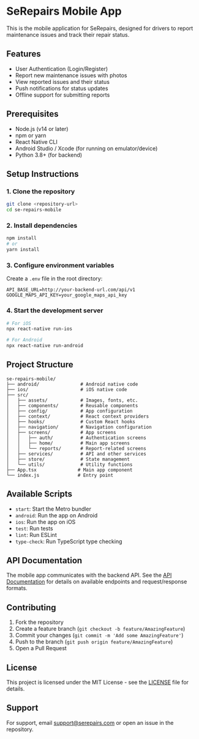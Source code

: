# SeRepairs Mobile App

This is the mobile application for SeRepairs, designed for drivers to report maintenance issues and track their repair status.

## Features

- User Authentication (Login/Register)
- Report new maintenance issues with photos
- View reported issues and their status
- Push notifications for status updates
- Offline support for submitting reports

## Prerequisites

- Node.js (v14 or later)
- npm or yarn
- React Native CLI
- Android Studio / Xcode (for running on emulator/device)
- Python 3.8+ (for backend)

## Setup Instructions

### 1. Clone the repository
```bash
git clone <repository-url>
cd se-repairs-mobile
```

### 2. Install dependencies
```bash
npm install
# or
yarn install
```

### 3. Configure environment variables
Create a `.env` file in the root directory:
```env
API_BASE_URL=http://your-backend-url.com/api/v1
GOOGLE_MAPS_API_KEY=your_google_maps_api_key
```

### 4. Start the development server
```bash
# For iOS
npx react-native run-ios

# For Android
npx react-native run-android
```

## Project Structure

```
se-repairs-mobile/
├── android/               # Android native code
├── ios/                   # iOS native code
├── src/
│   ├── assets/            # Images, fonts, etc.
│   ├── components/        # Reusable components
│   ├── config/            # App configuration
│   ├── context/           # React context providers
│   ├── hooks/             # Custom React hooks
│   ├── navigation/        # Navigation configuration
│   ├── screens/           # App screens
│   │   ├── auth/          # Authentication screens
│   │   ├── home/          # Main app screens
│   │   └── reports/       # Report-related screens
│   ├── services/          # API and other services
│   ├── store/             # State management
│   └── utils/             # Utility functions
├── App.tsx               # Main app component
└── index.js              # Entry point
```

## Available Scripts

- `start`: Start the Metro bundler
- `android`: Run the app on Android
- `ios`: Run the app on iOS
- `test`: Run tests
- `lint`: Run ESLint
- `type-check`: Run TypeScript type checking

## API Documentation

The mobile app communicates with the backend API. See the [API Documentation](API_DOCS.md) for details on available endpoints and request/response formats.

## Contributing

1. Fork the repository
2. Create a feature branch (`git checkout -b feature/AmazingFeature`)
3. Commit your changes (`git commit -m 'Add some AmazingFeature'`)
4. Push to the branch (`git push origin feature/AmazingFeature`)
5. Open a Pull Request

## License

This project is licensed under the MIT License - see the [LICENSE](LICENSE) file for details.

## Support

For support, email support@serepairs.com or open an issue in the repository.
